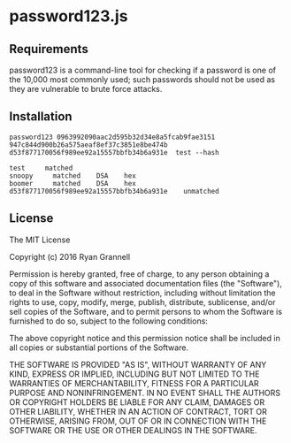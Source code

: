 # password123.js

## Requirements

password123 is a command-line tool for checking if a password is one of the 10,000 most commonly used; such passwords should not be used as they are vulnerable to brute force attacks.

## Installation

```
password123 0963992090aac2d595b32d34e8a5fcab9fae3151 947c844d900b26a575aeaf8ef37c3851e8be474b d53f877170056f989ee92a15557bbfb34b6a931e  test --hash

test     matched
snoopy     matched    DSA    hex
boomer     matched    DSA    hex
d53f877170056f989ee92a15557bbfb34b6a931e    unmatched
```

## License

The MIT License

Copyright (c) 2016 Ryan Grannell

Permission is hereby granted, free of charge, to any person obtaining a copy of this software and associated documentation files (the "Software"), to deal in the Software without restriction, including without limitation the rights to use, copy, modify, merge, publish, distribute, sublicense, and/or sell copies of the Software, and to permit persons to whom the Software is furnished to do so, subject to the following conditions:

The above copyright notice and this permission notice shall be included in all copies or substantial portions of the Software.

THE SOFTWARE IS PROVIDED "AS IS", WITHOUT WARRANTY OF ANY KIND, EXPRESS OR IMPLIED, INCLUDING BUT NOT LIMITED TO THE WARRANTIES OF MERCHANTABILITY, FITNESS FOR A PARTICULAR PURPOSE AND NONINFRINGEMENT. IN NO EVENT SHALL THE AUTHORS OR COPYRIGHT HOLDERS BE LIABLE FOR ANY CLAIM, DAMAGES OR OTHER LIABILITY, WHETHER IN AN ACTION OF CONTRACT, TORT OR OTHERWISE, ARISING FROM, OUT OF OR IN CONNECTION WITH THE SOFTWARE OR THE USE OR OTHER DEALINGS IN THE SOFTWARE.
